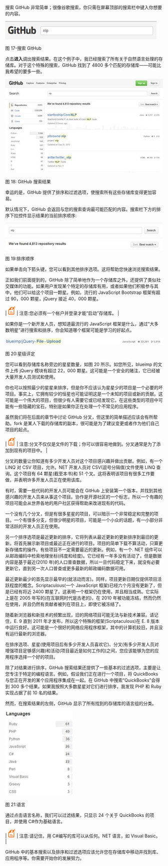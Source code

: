 搜索 GitHub 非常简单；很像谷歌搜索，你只需在屏幕顶部的搜索栏中键入你想要的内容。

![](img/00021.gif)

图 17-搜索 GitHub

点击**进入**调出搜索结果。在这个例子中，我已经搜索了所有关于自然语言处理的存储库。对于这个特殊的搜索，GitHub 找到了 4800 多个匹配的存储库——可能比我希望的要多一些。

![](img/00022.jpeg)

图 18: GitHub 搜索结果

幸运的是，GitHub 提供了排序和过滤选项，使搜索所有这些存储库变得更加容易。

默认情况下，GitHub 会返回与您的搜索查询最可能匹配的内容。搜索栏下方的排序下拉控件显示结果的当前排序顺序:

![](img/00023.jpeg)

图 19:排序顺序

如果单击向下箭头键，您可以看到其他排序选项。这将帮助您快速浏览搜索结果。

正如我们前面提到的，GitHub 除了简单地作为一个存储库之外，还提供了类似社交媒体的功能。如果用户发现某个特定的存储库有用，或者如果他们积极参与其中，他们可以给这个项目一颗星。例如，流行的 JavaScript Bootstrap 框架有超过 90，000 颗星，jQuery 接近 40，000 颗星。

| ![](img/00003.gif) | 注意:您必须有一个帐户并登录才能“启动”存储库。 |

如果你是一个新开发人员，想知道最流行的 JavaScript 框架是什么，通过“大多数明星”进行搜索和排序，你会知道哪个框架可能是学习的好起点。

![](img/00024.jpeg)

图 20:星级评定

您可以看到存储库名称旁边的星星数量，如图 20 所示。如您所见，blueimp 的文件上传 jQuery 模块有超过 22，000 颗星。这可能是一个安全的赌注，它已经被大量开发人员测试和使用。

你也可以按照最少的星星来排序，但是你不应该认为星星少的项目是一个必要的坏项目。事实上，它拥有较少的恒星也可能证明这是一个未知的项目或新的贡献。这可能是一个伟大的项目，但很少有人需要它或已经发现它。在这些类型的项目中可能有一些隐藏的宝石，特别是如果你正在处理一个不常见的应用程序。

虽然我们将在后面的章节中讨论 GitHub 分叉，但这里的简单描述应该会有所帮助。fork 是某人下载的存储库的副本，很可能是为了建议变更或者作为他们自己项目的起点。

| ![](img/00003.gif) | 注意:分叉不仅仅是文件的下载；你可以很容易地做到。分叉通常是为了添加到现有的项目中。 |

分叉的数量让你知道有多少开发人员对这个项目感兴趣并做出贡献。例如，有一个 LINQ 对 CSV 项目，允许。NET 开发人员对 CSV(逗号分隔值)文件使用 LINQ 查询。这个项目有 64 颗星(截至本书)和 51 个叉。这将表明该项目有很多工作要做，并表明许多开发人员正在使用该库。

有时，需要一些代码的开发人员可能会在 GitHub 上安装第一个版本，并找到其他感兴趣的开发人员来从事这个项目。协作是开源社区的一个标志，所以一个有趣的项目可能会从世界各地的用户社区获得帮助来改进现有的代码。

一个没有几个分叉，但是有很多星星的项目，可以暗示一个非常稳定和完整的项目。一个有很多分支，但很少明星的项目，可能是一个小众的话题，有一小部分非常活跃的开发人员正在使用。

另一个排序选项是最近更新的排序，它将列表从最近更新的更新排序到最旧的更新。将首先展示新项目或最近正在进行的项目。项目的简单下载不算活动，只算更新存储库的操作。有些项目不一定需要最近的更新。例如，有一个. NET 组件可以从邮政编码中检索地理坐标(纬度和经度)。它已经有一年多没有活动了，但是数据内容是基于最近(2010 年)的人口普查数据，所以一旦代码稳定下来，就没有必要更新它，直到另一次人口普查或更多最新的邮政编码数据可用。

最近更新最少的首先显示最早的(就活动而言)。同样，项目更新日期仅提供项目活跃程度的概念。Scriptaculous(一个 JavaScript 框架)已经六个月没有更新了，但是已经有将近 2400 颗星了。这表明一个框架仍在使用，并且相当成熟。它实际上是在 2005 年写的(在互联网时代是古老的)，在 2010 年被功能冻结，然而仍然在使用，并且仍然有贡献者被列在项目上，即使它被冻结了。

随着新浏览器和新技术的频繁出现，旧的网络项目可能无法与新技术兼容。请记住，E. 9 直到 2011 年才发布，所以这个特殊的框架(Scriptaculous)在 E. 8 版本中运行良好。这可能是一个很好的网络应用程序框架，其中的计算机较旧，并且没有运行最新的浏览器。

在排序选项、星星(使用项目后有多少开发人员喜欢它)、分叉(有多少开发人员对增强项目足够感兴趣)和活动(项目最近是如何工作的)之间，您应该能够为您的应用程序选择一个好的项目。

除了对结果进行排序，GitHub 搜索结果还提供了一些基本的过滤选项，主要是让您专注于特定的编程语言。例如，假设我们正在进行一个项目，将 QuickBooks 与您正在开发的某个应用程序集成在一起。在 GitHub 中搜索“QuickBooks”会得到 300 多个结果。如果我按照大多数星星对它们进行排序，我发现 PHP 和 Ruby 实现占据了前 10 名的结果。

然而，在搜索结果的左侧，GitHub 显示了所有找到的存储库的语言组的分类。

![](img/00025.jpeg)

图 21:语言

通过点击语言名称，我们可以过滤结果，只显示 24 个关于 QuickBooks 的项目，并使用 C#作为基础语言。

| ![](img/00003.gif) | 注意:请记住，用 C#编写的库可以从任何。NET 语言，如 Visual Basic。 |

GitHub 中的基本搜索以及排序和过滤选项应该允许您在存储库中移动并找到库、应用程序等。你需要开始你的发展努力。
